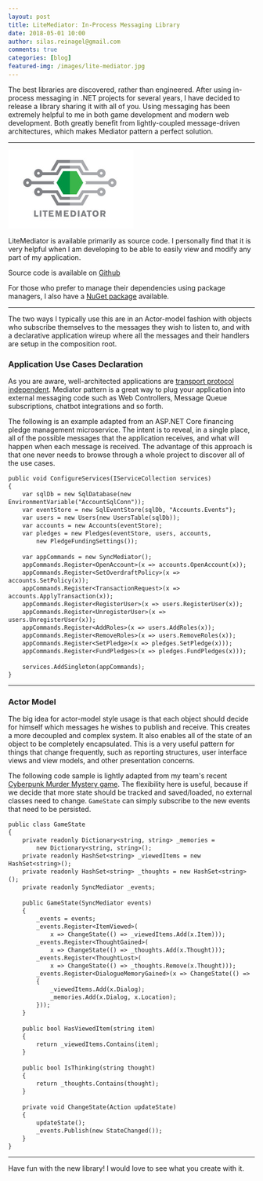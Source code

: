 ```yaml
---
layout: post
title: LiteMediator: In-Process Messaging Library
date: 2018-05-01 10:00
author: silas.reinagel@gmail.com
comments: true
categories: [blog]
featured-img: /images/lite-mediator.jpg
---
```


The best libraries are discovered, rather than engineered. After using in-process messaging in .NET projects for several years, I have decided to release a library sharing it with all of you. Using messaging has been extremely helpful to me in both game development and modern web development. Both greatly benefit from lightly-coupled message-driven architectures, which makes Mediator pattern a perfect solution.

----

<a href="https://github.com/SilasReinagel/LiteMediator.DotNet"><img src="/images/lite-mediator-wide.jpg" alt="LiteMediator Logo" width="256" height="160" class="aligncenter size-full" /></a>

LiteMediator is available primarily as source code. I personally find that it is very helpful when I am developing to be able to easily view and modify any part of my application. 

Source code is available on [Github](https://github.com/SilasReinagel/LiteMediator.DotNet)

For those who prefer to manage their dependencies using package managers, I also have a [NuGet package](https://www.nuget.org/packages/LiteMediator/) available.

----

The two ways I typically use this are in an Actor-model fashion with objects who subscribe themselves to the messages they wish to listen to, and with a declarative application wireup where all the messages and their handlers are setup in the composition root. 

### Application Use Cases Declaration

As you are aware, well-architected applications are [transport protocol independent](http://silasreinagel.com/2017/03/21/independently-executable-units/). Mediator pattern is a great way to plug your application into external messaging code such as Web Controllers, Message Queue subscriptions, chatbot integrations and so forth.

The following is an example adapted from an ASP.NET Core financing pledge management microservice. The intent is to reveal, in a single place, all of the possible messages that the application receives, and what will happen when each message is received. The advantage of this approach is that one never needs to browse through a whole project to discover all of the use cases. 

```
public void ConfigureServices(IServiceCollection services)
{
    var sqlDb = new SqlDatabase(new EnvironmentVariable("AccountSqlConn"));
    var eventStore = new SqlEventStore(sqlDb, "Accounts.Events");
    var users = new Users(new UsersTable(sqlDb));
    var accounts = new Accounts(eventStore);
    var pledges = new Pledges(eventStore, users, accounts, 
        new PledgeFundingSettings());
	
    var appCommands = new SyncMediator();
    appCommands.Register<OpenAccount>(x => accounts.OpenAccount(x));
    appCommands.Register<SetOverdraftPolicy>(x => accounts.SetPolicy(x));
    appCommands.Register<TransactionRequest>(x => accounts.ApplyTransaction(x));
    appCommands.Register<RegisterUser>(x => users.RegisterUser(x));
    appCommands.Register<UnregisterUser>(x => users.UnregisterUser(x));
    appCommands.Register<AddRoles>(x => users.AddRoles(x));
    appCommands.Register<RemoveRoles>(x => users.RemoveRoles(x));
    appCommands.Register<SetPledge>(x => pledges.SetPledge(x)));
    appCommands.Register<FundPledges>(x => pledges.FundPledges(x)));
	
    services.AddSingleton(appCommands);
}
```

----

### Actor Model

The big idea for actor-model style usage is that each object should decide for himself which messages he wishes to publish and receive. This creates a more decoupled and complex system. It also enables all of the state of an object to be completely encapsulated. This is a very useful pattern for things that change frequently, such as reporting structures, user interface views and view models, and other presentation concerns. 

The following code sample is lightly adapted from my team's recent [Cyberpunk Murder Mystery game](https://enigmadragons.itch.io/modeajet-grand-resort). The flexibility here is useful, because if we decide that more state should be tracked and saved/loaded, no external classes need to change. `GameState` can simply subscribe to the new events that need to be persisted. 

```
public class GameState
{
    private readonly Dictionary<string, string> _memories = 
        new Dictionary<string, string>();
    private readonly HashSet<string> _viewedItems = new HashSet<string>();
    private readonly HashSet<string> _thoughts = new HashSet<string>();
    private readonly SyncMediator _events;

    public GameState(SyncMediator events)
    {
        _events = events;
        _events.Register<ItemViewed>(
            x => ChangeState(() => _viewedItems.Add(x.Item)));
        _events.Register<ThoughtGained>(
            x => ChangeState(() => _thoughts.Add(x.Thought)));
        _events.Register<ThoughtLost>(
            x => ChangeState(() => _thoughts.Remove(x.Thought)));
        _events.Register<DialogueMemoryGained>(x => ChangeState(() =>
        {
            _viewedItems.Add(x.Dialog);
            _memories.Add(x.Dialog, x.Location);
        }));
    }

    public bool HasViewedItem(string item)
    {
        return _viewedItems.Contains(item);
    }

    public bool IsThinking(string thought)
    {
        return _thoughts.Contains(thought);
    }

    private void ChangeState(Action updateState)
    {
        updateState();
        _events.Publish(new StateChanged());
    }
}
```

----

Have fun with the new library! I would love to see what you create with it. 
